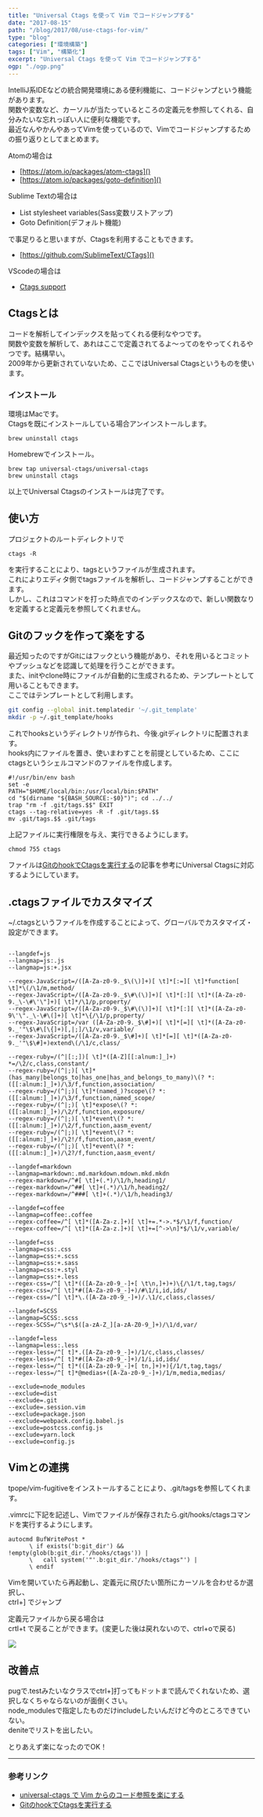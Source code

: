 ```yaml
---
title: "Universal Ctags を使って Vim でコードジャンプする"
date: "2017-08-15"
path: "/blog/2017/08/use-ctags-for-vim/"
type: "blog"
categories: ["環境構築"]
tags: ["Vim", "構築化"]
excerpt: "Universal Ctags を使って Vim でコードジャンプする"
ogp: "./ogp.png"
---
```


IntelliJ系IDEなどの統合開発環境にある便利機能に、コードジャンプという機能があります。  
関数や変数など、カーソルが当たっているところの定義元を参照してくれる、自分みたいな忘れっぽい人に便利な機能です。  
最近なんやかんやあってVimを使っているので、Vimでコードジャンプするための振り返りとしてまとめます。

Atomの場合は  

- [https://atom.io/packages/atom-ctags]()
- [https://atom.io/packages/goto-definition]()

Sublime Textの場合は

- List stylesheet variables(Sass変数リストアップ)
- Goto Definition(デフォルト機能)

で事足りると思いますが、Ctagsを利用することもできます。

- [https://github.com/SublimeText/CTags]()

VScodeの場合は

- [Ctags support](https://marketplace.visualstudio.com/items?itemName=jaydenlin.ctags-support)

## Ctagsとは

コードを解析してインデックスを貼ってくれる便利なやつです。  
関数や変数を解析して、あれはここで定義されてるよ〜ってのをやってくれるやつです。結構早い。  
2009年から更新されていないため、ここではUniversal Ctagsというものを使います。

### インストール

環境はMacです。  
Ctagsを既にインストールしている場合アンインストールします。

```
brew uninstall ctags
```
Homebrewでインストール。
```
brew tap universal-ctags/universal-ctags
brew uninstall ctags
```

以上でUniversal Ctagsのインストールは完了です。

## 使い方

プロジェクトのルートディレクトリで
```
ctags -R
```
を実行することにより、tagsというファイルが生成されます。  
これによりエディタ側でtagsファイルを解析し、コードジャンプすることができます。  
しかし、これはコマンドを打った時点でのインデックスなので、新しい関数なりを定義すると定義元を参照してくれません。

## Gitのフックを作って楽をする

最近知ったのですがGitにはフックという機能があり、それを用いるとコミットやプッシュなどを認識して処理を行うことができます。  
また、initやclone時にファイルが自動的に生成されるため、テンプレートとして用いることもできます。  
ここではテンプレートとして利用します。

```sh
git config --global init.templatedir '~/.git_template'
mkdir -p ~/.git_template/hooks
```
これでhooksというディレクトリが作られ、今後.gitディレクトリに配置されます。  
hooks内にファイルを置き、使いまわすことを前提としているため、ここにctagsというシェルコマンドのファイルを作成します。

```
#!/usr/bin/env bash
set -e
PATH="$HOME/local/bin:/usr/local/bin:$PATH"
cd "$(dirname "${BASH_SOURCE:-$0}")"; cd ../../
trap "rm -f .git/tags.$$" EXIT
ctags --tag-relative=yes -R -f .git/tags.$$
mv .git/tags.$$ .git/tags
```

上記ファイルに実行権限を与え、実行できるようにします。
```
chmod 755 ctags
```

ファイルは[GitのhookでCtagsを実行する](https://tmsanrinsha.net/post/2014/04/git-hook-ctags/)の記事を参考にUniversal Ctagsに対応するようにしています。

## .ctagsファイルでカスタマイズ

~/.ctagsというファイルを作成することによって、グローバルでカスタマイズ・設定ができます。

```

--langdef=js
--langmap=js:.js
--langmap=js:+.jsx

--regex-JavaScript=/([A-Za-z0-9._$\(\)]+)[ \t]*[:=][ \t]*function[ \t]*\(/\1/m,method/
--regex-JavaScript=/([A-Za-z0-9._$\#\(\)]+)[ \t]*[:][ \t]*([A-Za-z0-9._\-\#\'\"]+)[ \t]*/\1/p,property/
--regex-JavaScript=/([A-Za-z0-9._$\#\(\)]+)[ \t]*[:][ \t]*([A-Za-z0-9\'\"._\-\#\(]+)[ \t]*\{/\1/p,property/
--regex-JavaScript=/var ([A-Za-z0-9._$\#]+)[ \t]*[=][ \t]*([A-Za-z0-9._'"\$\#\[\{]+)[,|;]/\1/v,variable/
--regex-JavaScript=/([A-Za-z0-9._$\#]+)[ \t]*[=][ \t]*([A-Za-z0-9._'"\$\#]+)extend\(/\1/c,class/

--regex-ruby=/(^|[:;])[ \t]*([A-Z][[:alnum:]_]+) *=/\2/c,class,constant/
--regex-ruby=/(^|;)[ \t]*(has_many|belongs_to|has_one|has_and_belongs_to_many)\(? *:([[:alnum:]_]+)/\3/f,function,association/
--regex-ruby=/(^|;)[ \t]*(named_)?scope\(? *:([[:alnum:]_]+)/\3/f,function,named_scope/
--regex-ruby=/(^|;)[ \t]*expose\(? *:([[:alnum:]_]+)/\2/f,function,exposure/
--regex-ruby=/(^|;)[ \t]*event\(? *:([[:alnum:]_]+)/\2/f,function,aasm_event/
--regex-ruby=/(^|;)[ \t]*event\(? *:([[:alnum:]_]+)/\2!/f,function,aasm_event/
--regex-ruby=/(^|;)[ \t]*event\(? *:([[:alnum:]_]+)/\2?/f,function,aasm_event/

--langdef=markdown
--langmap=markdown:.md.markdown.mdown.mkd.mkdn
--regex-markdown=/^#[ \t]+(.*)/\1/h,heading1/
--regex-markdown=/^##[ \t]+(.*)/\1/h,heading2/
--regex-markdown=/^###[ \t]+(.*)/\1/h,heading3/

--langdef=coffee
--langmap=coffee:.coffee
--regex-coffee=/^[ \t]*([A-Za-z.]+)[ \t]+=.*->.*$/\1/f,function/
--regex-coffee=/^[ \t]*([A-Za-z.]+)[ \t]+=[^->\n]*$/\1/v,variable/

--langdef=css
--langmap=css:.css
--langmap=css:+.scss
--langmap=css:+.sass
--langmap=css:+.styl
--langmap=css:+.less
--regex-css=/^[ \t]*(([A-Za-z0-9_-]+[ \t\n,]+)+)\{/\1/t,tag,tags/
--regex-css=/^[ \t]*#([A-Za-z0-9_-]+)/#\1/i,id,ids/
--regex-css=/^[ \t]*\.([A-Za-z0-9_-]+)/.\1/c,class,classes/

--langdef=SCSS
--langmap=SCSS:.scss
--regex-SCSS=/^\s*\$([a-zA-Z_][a-zA-Z0-9_]+)/\1/d,var/

--langdef=less
--langmap=less:.less
--regex-less=/^[ t]*.([A-Za-z0-9_-]+)/1/c,class,classes/
--regex-less=/^[ t]*#([A-Za-z0-9_-]+)/1/i,id,ids/
--regex-less=/^[ t]*(([A-Za-z0-9_-]+[ tn,]+)+){/1/t,tag,tags/
--regex-less=/^[ t]*@medias+([A-Za-z0-9_-]+)/1/m,media,medias/

--exclude=node_modules
--exclude=dist
--exclude=.git
--exclude=.session.vim
--exclude=package.json
--exclude=webpack.config.babel.js
--exclude=postcss.config.js
--exclude=yarn.lock
--exclude=config.js
```

## Vimとの連携

tpope/vim-fugitiveをインストールすることにより、.git/tagsを参照してくれます。

.vimrcに下記を記述し、Vimでファイルが保存されたら.git/hooks/ctagsコマンドを実行するようにします。
```vim
autocmd BufWritePost *
      \ if exists('b:git_dir') && !empty(glob(b:git_dir.'/hooks/ctags')) |
      \   call system('"'.b:git_dir.'/hooks/ctags"') |
      \ endif
```

Vimを開いていたら再起動し、定義元に飛びたい箇所にカーソルを合わせるか選択し、  
ctrl+] でジャンプ  

定義元ファイルから戻る場合は  
crtl+t で戻ることができます。(変更した後は戻れないので、ctrl+oで戻る)

![](vim.gif)

## 改善点

pugで.testみたいなクラスでctrl+]打ってもドットまで読んでくれないため、選択しなくちゃならないのが面倒くさい。  
node_modulesで指定したものだけincludeしたいんだけど今のところできていない。  
deniteでリストを出したい。

とりあえず楽になったのでOK！

---

### 参考リンク  

- [universal-ctags で Vim からのコード参照を楽にする](http://mizukmb.hatenablog.com/entry/2016/05/04/082739)
- [GitのhookでCtagsを実行する](https://tmsanrinsha.net/post/2014/04/git-hook-ctags/)
